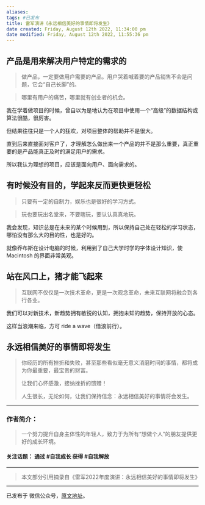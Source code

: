 ```yaml
---
aliases: 
tags: #已发布
title: 雷军演讲《永远相信美好的事情即将发生》
date created: Friday, August 12th 2022, 11:34:00 pm
date modified: Friday, August 12th 2022, 11:55:36 pm
---
```


## 产品是用来解决用户特定的需求的

> 做产品，一定要做用户需要的产品。用户哭着喊着要的产品销售不会是问题，它会“自己长脚”的。

> 哪里有用户的痛苦，哪里就有创业者的机会。

我在学着做项目的时候，曾自以为是地认为在项目中使用一个“高级”的数据结构或算法很酷，很厉害。

但结果往往只是一个人的狂欢，对项目整体的帮助并不是很大。

直到后来直接面对客户了，才理解怎么做出来一个产品的并不是那么重要，真正重要的是产品能真正及时的满足用户的需求。

所以我认为理想的项目，应该是面向用户、面向需求的。

## 有时候没有目的，学起来反而更快更轻松

> 只要有一定的自制力，娱乐也是很好的学习方式。

> 玩也要玩出名堂来，不要瞎玩，要认认真真地玩。

我会发现，知识总是在未来的某个时候用到，所以保持自己处在轻松的学习状态，哪怕没有那么大的目的性，也是好的。

就像乔布斯在设计电脑的时候，利用到了自己大学时学的字体设计知识，使 Macintosh 的界面非常美观。

## 站在风口上，猪才能飞起来

> 互联网不仅仅是一次技术革命，更是一次观念革命，未来互联网将融合到各行各业。

我们可以对新技术，新趋势拥有敏锐的认知，拥抱未知的趋势，保持开放的心态。

这样当浪潮来临，方可 ride a wave（借浪前行）。

## 永远相信美好的事情即将发生

> 你经历的所有挫折和失败，甚至那些看似毫无意义消磨时间的事情，都将成为你最重要，最宝贵的财富。
> 
> 让我们心怀感激，接纳挫折的馈赠！
> 
> 人生很长，无论如何，让我们保持信念：永远相信美好的事情将会发生。

---

### 作者简介：

> 一个努力提升自身主体性的年轻人，致力于为所有“想做个人”的朋友提供更好的成长环境。

#### 关注话题： 通过 #自我成长 获得 #自我解放 

---
> 本文部分引用摘录自《雷军2022年度演讲：永远相信美好的事情即将发生》


---
已发布于 微信公众号，[原文地址](https://mp.weixin.qq.com/s?__biz=Mzg5MTg0MzQ4OQ==&mid=2247483655&idx=1&sn=8f3d2362f642e90e959e7eac8392fe46&chksm=cfc667c9f8b1eedf1f65688e322ca6092593ae72af3172186873a2cac7a044b823a5f83614a6&token=228879940&lang=zh_CN#rd)。